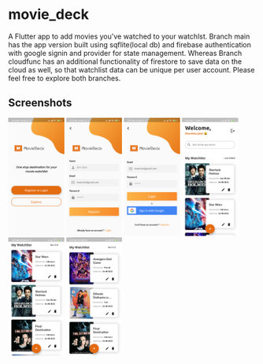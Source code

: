 # movie_deck

A Flutter app to add movies you've watched to your watchlst. 
Branch main has the app version built using sqflite(local db) and firebase authentication with google signin and provider for state management.
Whereas Branch cloudfunc has an additional functionality of firestore to save data on the cloud as well, so that watchlist data can be unique per user account.
Please feel free to explore both branches.

## Screenshots 

<img src = "https://github.com/shuchitajain/movie_deck/blob/main/flutter_01.png" height = "240">   <img src = "https://github.com/shuchitajain/movie_deck/blob/main/flutter_02.png" height = "240" >   <img src = "https://github.com/shuchitajain/movie_deck/blob/main/flutter_03.png" height = "240" > 
<img src = "https://github.com/shuchitajain/movie_deck/blob/main/flutter_04.png" height = "240" >   <img src = "https://github.com/shuchitajain/movie_deck/blob/main/flutter_05.png" height = "240" >   <img src = "https://github.com/shuchitajain/movie_deck/blob/main/flutter_06.png" height = "240" >
